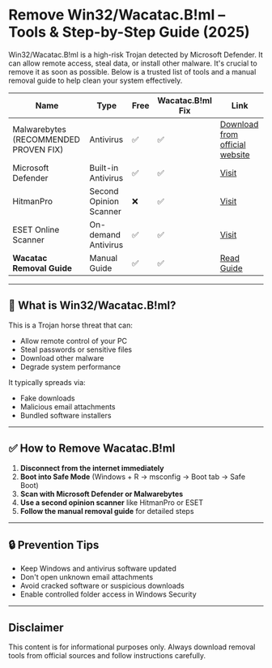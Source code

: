 # Remove Win32/Wacatac.B!ml – Tools & Step-by-Step Guide (2025)

Win32/Wacatac.B!ml is a high-risk Trojan detected by Microsoft Defender. It can allow remote access, steal data, or install other malware. It's crucial to remove it as soon as possible. Below is a trusted list of tools and a manual removal guide to help clean your system effectively.

| Name | Type | Free | Wacatac.B!ml Fix | Link |
|------|------|------|------------------|------|
| Malwarebytes (RECOMMENDED PROVEN FIX) | Antivirus | ✅ | ✅ | [Download from official website](https://downloads.malwarebytes.com/file/090357) |
| Microsoft Defender | Built-in Antivirus | ✅ | ✅ | [Visit](https://www.microsoft.com/en-us/windows/comprehensive-security) |
| HitmanPro | Second Opinion Scanner | ❌ | ✅ | [Visit](https://www.hitmanpro.com) |
| ESET Online Scanner | On-demand Antivirus | ✅ | ✅ | [Visit](https://www.eset.com/int/home/online-scanner/) |
| **Wacatac Removal Guide** | Manual Guide | ✅ | ✅ | [Read Guide](#) |

---

## 🧠 What is Win32/Wacatac.B!ml?

This is a Trojan horse threat that can:
- Allow remote control of your PC
- Steal passwords or sensitive files
- Download other malware
- Degrade system performance

It typically spreads via:
- Fake downloads
- Malicious email attachments
- Bundled software installers

---

## ✅ How to Remove Wacatac.B!ml

1. **Disconnect from the internet immediately**
2. **Boot into Safe Mode** (Windows + R → msconfig → Boot tab → Safe Boot)
3. **Scan with Microsoft Defender or Malwarebytes**
4. **Use a second opinion scanner** like HitmanPro or ESET
5. **Follow the manual removal guide** for detailed steps

---

## 🔒 Prevention Tips

- Keep Windows and antivirus software updated
- Don't open unknown email attachments
- Avoid cracked software or suspicious downloads
- Enable controlled folder access in Windows Security

---

## Disclaimer

This content is for informational purposes only. Always download removal tools from official sources and follow instructions carefully.
